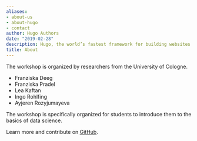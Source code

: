 ```yaml
---
aliases:
- about-us
- about-hugo
- contact
author: Hugo Authors
date: "2019-02-28"
description: Hugo, the world’s fastest framework for building websites
title: About
---
```


The workshop is organized by researchers from the University of Cologne.


* Franziska Deeg
* Franziska Pradel
* Lea Kaftan
* Ingo Rohlfing
* Ayjeren Rozyjumayeva

The workshop is specifically organized for students to introduce them to the basics of data science. 

Learn more and contribute on [GitHub](https://github.com/gohugoio).



